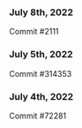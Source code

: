 ### July 8th, 2022

Commit #2111

### July 5th, 2022

Commit #314353


### July 4th, 2022

Commit #72281
